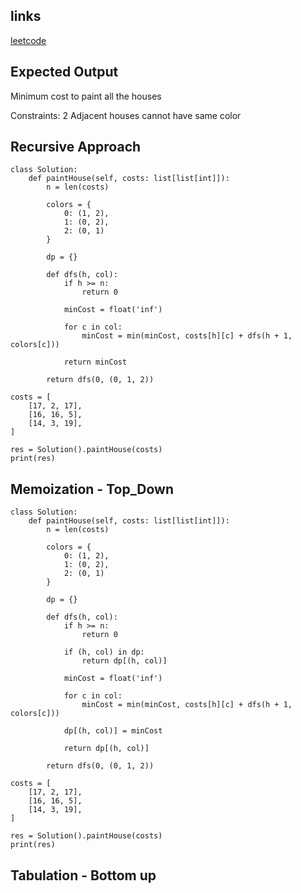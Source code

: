## links
[leetcode](https://leetcode.com/problems/paint-house/)

## Expected Output
Minimum cost to paint all the houses

Constraints:
2 Adjacent houses cannot have same color

## Recursive Approach

```
class Solution:
    def paintHouse(self, costs: list[list[int]]):
        n = len(costs)

        colors = {
            0: (1, 2),
            1: (0, 2),
            2: (0, 1)
        }

        dp = {}

        def dfs(h, col):
            if h >= n:
                return 0
            
            minCost = float('inf')

            for c in col:
                minCost = min(minCost, costs[h][c] + dfs(h + 1, colors[c]))
            
            return minCost 

        return dfs(0, (0, 1, 2))

costs = [
    [17, 2, 17],
    [16, 16, 5],
    [14, 3, 19],
]

res = Solution().paintHouse(costs)
print(res)
```

## Memoization - Top_Down

```
class Solution:
    def paintHouse(self, costs: list[list[int]]):
        n = len(costs)

        colors = {
            0: (1, 2),
            1: (0, 2),
            2: (0, 1)
        }

        dp = {}

        def dfs(h, col):
            if h >= n:
                return 0
            
            if (h, col) in dp:
                return dp[(h, col)]
            
            minCost = float('inf')

            for c in col:
                minCost = min(minCost, costs[h][c] + dfs(h + 1, colors[c]))
            
            dp[(h, col)] = minCost

            return dp[(h, col)]  

        return dfs(0, (0, 1, 2))

costs = [
    [17, 2, 17],
    [16, 16, 5],
    [14, 3, 19],
]

res = Solution().paintHouse(costs)
print(res)
```

## Tabulation - Bottom up

```

```